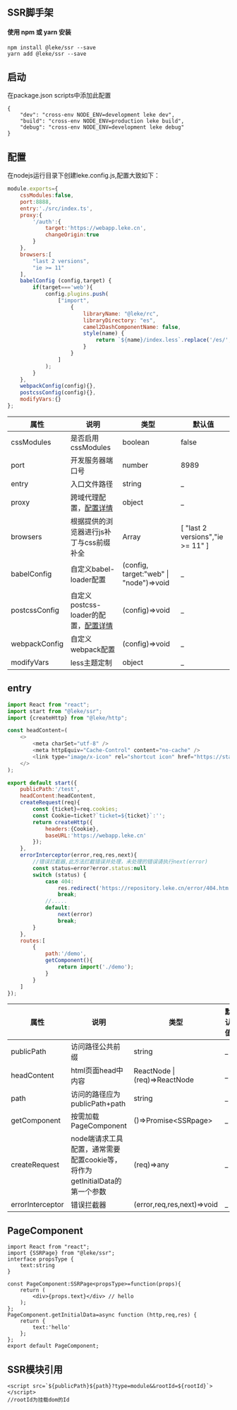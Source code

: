 ## SSR脚手架
#### 使用 npm 或 yarn 安装
```
npm install @leke/ssr --save
yarn add @leke/ssr --save
```
## 启动
在package.json scripts中添加此配置
```
{
    "dev": "cross-env NODE_ENV=development leke dev",
    "build": "cross-env NODE_ENV=production leke build",
    "debug": "cross-env NODE_ENV=development leke debug"
}
```
## 配置
在nodejs运行目录下创建leke.config.js,配置大致如下：
```js
module.exports={
    cssModules:false,
    port:8888,
    entry:'./src/index.ts',
    proxy:{
        '/auth':{
            target:'https://webapp.leke.cn',
            changeOrigin:true
        }
    },
    browsers:[
        "last 2 versions",
        "ie >= 11"
    ],
    babelConfig (config,target) {
        if(target==='web'){
            config.plugins.push(
                ["import",
                    {
                        libraryName: "@leke/rc",
                        libraryDirectory: "es",
                        camel2DashComponentName: false,
                        style(name) {
                            return `${name}/index.less`.replace('/es/','/style/');
                        }
                    }
                ]
            );
        }
    },
    webpackConfig(config){},
    postcssConfig(config){},
    modifyVars:{}
};
```

| 属性 | 说明 | 类型 | 默认值 | 
| --- | --- | --- | --- | 
| cssModules | 是否启用cssModules | boolean | false |
| port | 开发服务器端口号 | number | 8989 |
| entry | 入口文件路径| string | _ |
| proxy | 跨域代理配置，[配置详情](https://www.npmjs.com/package/http-proxy-middleware)| object | _ |
| browsers | 根据提供的浏览器进行js补丁与css前缀补全| Array | \[ "last 2 versions","ie >= 11" \] |
| babelConfig | 自定义babel-loader配置 | (config, target:"web" \| "node")=>void | _ |
| postcssConfig | 自定义postcss-loader的配置，[配置详情](https://www.npmjs.com/package/postcss-loader) | (config)=>void | _ |
| webpackConfig | 自定义webpack配置 | (config)=>void | _ |
| modifyVars | less主题定制 | object | _ |

## entry
```js
import React from "react";
import start from "@leke/ssr";
import {createHttp} from "@leke/http";

const headContent=(
    <>
        <meta charSet="utf-8" />
        <meta httpEquiv="Cache-Control" content="no-cache" />
        <link type="image/x-icon" rel="shortcut icon" href="https://static.leke.cn/images/common/favicon.ico" />
    </>
);

export default start({
    publicPath:'/test',
    headContent:headContent,
    createRequest(req){
        const {ticket}=req.cookies;
        const Cookie=ticket?`ticket=${ticket}`:'';
        return createHttp({
            headers:{Cookie},
            baseURL:'https://webapp.leke.cn'
        });
    },
    errorInterceptor(error,req,res,next){
        //错误拦截器,此方法拦截错误并处理，未处理的错误请执行next(error)
        const status=error?error.status:null
        switch (status) {
            case 404:
                res.redirect('https://repository.leke.cn/error/404.htm')
                break;
            //.....
            default:
                next(error)
                break;
        }
    },
    routes:[
        {
            path:'/demo',
            getComponent(){
                return import('./demo');
            }
        }
    ]
});
```
| 属性 | 说明 | 类型 | 默认值 | 
| --- | --- | --- | --- | 
| publicPath | 访问路径公共前缀 | string | _ |
| headContent | html页面head中内容 | ReactNode \| (req)=>ReactNode | _ |
| path | 访问的路径应为publicPath+path | string | _ |
| getComponent | 按需加载PageComponent | ()=>Promise<SSRpage\> | _ |
| createRequest | node端请求工具配置，通常需要配置cookie等，将作为getInitialData的第一个参数 | (req)=>any | _ | 
| errorInterceptor | 错误拦截器 | (error,req,res,next)=>void | _ |

## PageComponent
```tsx
import React from "react";
import {SSRPage} from "@leke/ssr";
interface propsType {
    text:string
}

const PageComponent:SSRPage<propsType>=function(props){
    return (
        <div>{props.text}</div> // hello
    );
};
PageComponent.getInitialData=async function (http,req,res) {
    return {
        text:'hello'
    };
};
export default PageComponent;
```
## SSR模块引用
```
<script src=`${publicPath}${path}?type=module&&rootId=${rootId}`></script>
//rootId为挂载dom的Id
```

